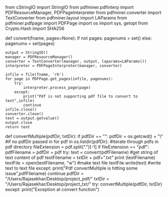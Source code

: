 
from cStringIO import StringIO
from pdfminer.pdfinterp import PDFResourceManager, PDFPageInterpreter
from pdfminer.converter import TextConverter
from pdfminer.layout import LAParams
from pdfminer.pdfpage import PDFPage
import os
import sys, getopt
from Crypto.Hash import SHA256


def convert(fname, pages=None):
    if not pages:
        pagenums = set()
    else:
        pagenums = set(pages)
        
    output = StringIO()
    manager = PDFResourceManager()
    converter = TextConverter(manager, output, laparams=LAParams())
    interpreter = PDFPageInterpreter(manager, converter)

    infile = file(fname, 'rb')
    for page in PDFPage.get_pages(infile, pagenums):
        try:
            interpreter.process_page(page)
        except:    
            print("Pdf is not supporting pdf file to convert to text",infile)
            continue
    infile.close()
    converter.close()
    text = output.getvalue()
    output.close
    return text 
def convertMultiple(pdfDir, txtDir):
    if pdfDir == "": pdfDir = os.getcwd() + "\\" #if no pdfDir passed in 
    for pdf in os.listdir(pdfDir): #iterate through pdfs in pdf directory
        fileExtension = pdf.split(".")[-1]
        if fileExtension == "pdf":
            pdfFilename = pdfDir + pdf
            try:
               text = convert(pdfFilename) #get string of text content of pdf
               textFilename = txtDir + pdf+".txt"
               print (textFilename)
               textFile = open(textFilename, "w") #make text file
               textFile.write(text) #write text to text file
            except:
               print("Pdf convertMultiple is hitting some issue",pdfFilename)
               continue
pdfDir = "/Users/Rajasekhar/Desktop/project_pdf/"
txtDir = "/Users/Rajasekhar/Desktop/project_txt/"
try:
    convertMultiple(pdfDir, txtDir)
except:
    print("Exception at convert function")
    
